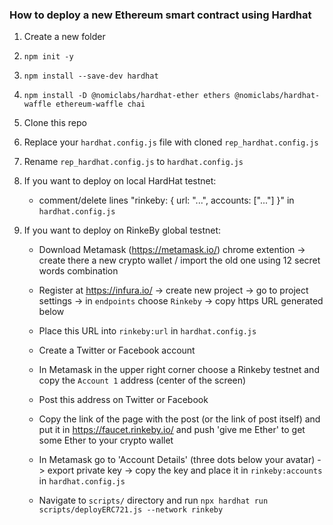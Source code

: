 ### How to deploy a new Ethereum smart contract using Hardhat

1) Create a new folder

2) `npm init -y`

3) `npm install --save-dev hardhat`

4) `npm install -D @nomiclabs/hardhat-ether ethers @nomiclabs/hardhat-waffle ethereum-waffle chai`

5) Clone this repo

6) Replace your `hardhat.config.js` file with cloned `rep_hardhat.config.js`

7) Rename `rep_hardhat.config.js` to `hardhat.config.js`

8) If you want to deploy on local HardHat testnet:

	- comment/delete lines 
		"rinkeby: {
	  		url: "...",
	  		accounts: ["..."]
	  	}"
  	in `hardhat.config.js`
    
9) If you want to deploy on RinkeBy global testnet:

	- Download Metamask (https://metamask.io/) chrome extention -> create there a new crypto wallet / import the old one using 12 secret words combination
  
	- Register at https://infura.io/ -> create new project -> go to project settings -> in `endpoints` choose `Rinkeby` -> copy https URL generated below
  
	- Place this URL into `rinkeby:url` in `hardhat.config.js`
  
	- Create a Twitter or Facebook account
  
	- In Metamask in the upper right corner choose a Rinkeby testnet and copy the `Account 1` address (center of the screen)
  
	- Post this address on Twitter or Facebook
  
	- Copy the link of the page with the post (or the link of post itself) and put it in https://faucet.rinkeby.io/ and push 'give me Ether' to get some Ether to your crypto wallet
  
	- In Metamask go to 'Account Details' (three dots below your avatar) -> export private key -> copy the key and place it in `rinkeby:accounts` in `hardhat.config.js`
  
	- Navigate to `scripts/` directory and run `npx hardhat run scripts/deployERC721.js --network rinkeby`
